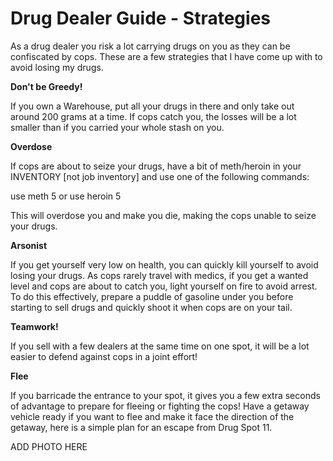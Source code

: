 # Drug Dealer Guide - Strategies
As a drug dealer you risk a lot carrying drugs on you as they can be confiscated by cops. These are a few strategies that I have come up with to avoid losing my drugs.

**Don't be Greedy!**

If you own a Warehouse, put all your drugs in there and only take out around 200 grams at a time. If cops catch you, the losses will be a lot smaller than if you carried your whole stash on you.

**Overdose**

If cops are about to seize your drugs, have a bit of meth/heroin in your INVENTORY [not job inventory] and use one of the following commands:

use meth 5 or use heroin 5

This will overdose you and make you die, making the cops unable to seize your drugs.

**Arsonist**

If you get yourself very low on health, you can quickly kill yourself to avoid losing your drugs. As cops rarely travel with medics, if you get a wanted level and cops are about to catch you, light yourself on fire to avoid arrest. To do this effectively, prepare a puddle of gasoline under you before starting to sell drugs and quickly shoot it when cops are on your tail.


**Teamwork!**

If you sell with a few dealers at the same time on one spot, it will be a lot easier to defend against cops in a joint effort!


**Flee**

If you barricade the entrance to your spot, it gives you a few extra seconds of advantage to prepare for fleeing or fighting the cops! Have a getaway vehicle ready if you want to flee and make it face the direction of the getaway, here is a simple plan for an escape from Drug Spot 11.

ADD PHOTO HERE